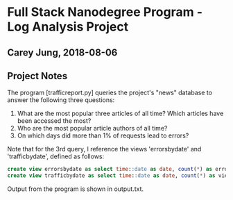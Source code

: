 # Full Stack Nanodegree Program - Log Analysis Project
## Carey Jung, 2018-08-06

## Project Notes

The program [trafficreport.py] queries the project's "news" database to answer the
following three questions:

1. What are the most popular three articles of all time? Which articles have been accessed the most? 
2. Who are the most popular article authors of all time?
3. On which days did more than 1% of requests lead to errors?

Note that for the 3rd query, I reference the views 'errorsbydate' and
'trafficbydate', defined as follows:

```sql
create view errorsbydate as select time::date as date, count(*) as errors from log where status != '200 OK' group by date;
create view trafficbydate as select time::date as date, count(*) as views from log group by date;
```

Output from the program is shown in output.txt.
